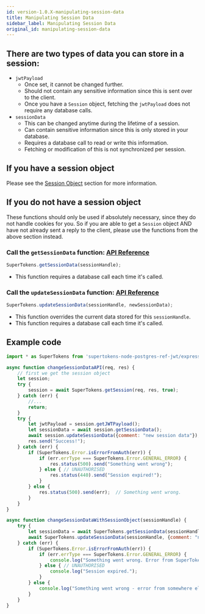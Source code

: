 ```yaml
---
id: version-1.0.X-manipulating-session-data
title: Manipulating Session Data
sidebar_label: Manipulating Session Data
original_id: manipulating-session-data
---
```


## There are two types of data you can store in a session:
- ```jwtPayload```
    - Once set, it cannot be changed further.
    - Should not contain any sensitive information since this is sent over to the client.
    - Once you have a ```Session``` object, fetching the ```jwtPayload``` does not require any database calls.
- ```sessionData```
    - This can be changed anytime during the lifetime of a session.
    - Can contain sensitive information since this is only stored in your database.
    - Requires a database call to read or write this information.
    - Fetching or modification of this is not synchronized per session.

## If you have a session object
Please see the [Session Object](session-object#call-the-getsessiondata-function-api-reference-api-reference-sessiongetsessiondata) section for more information.

## If you do not have a session object
<div class="specialNote">
These functions should only be used if absolutely necessary, since they do not handle cookies for you. So if you are able to get a <code>Session</code> object AND have not already sent a reply to the client, please use the functions from the above section instead.
</div>

### Call the ```getSessionData``` function: [API Reference](../api-reference#getsessiondatasessionhandle)
```js
SuperTokens.getSessionData(sessionHandle);
```
- This function requires a database call each time it's called.

### Call the ```updateSessionData``` function: [API Reference](../api-reference#updatesessiondatasessionhandle-data)
```js
SuperTokens.updateSessionData(sessionHandle, newSessionData);
```
- This function overrides the current data stored for this ```sessionHandle```.
- This function requires a database call each time it's called.

<div class="divider"></div>

## Example code
```js
import * as SuperTokens from 'supertokens-node-postgres-ref-jwt/express';

async function changeSessionDataAPI(req, res) {
    // first we get the session object
    let session;
    try {
        session = await SuperTokens.getSession(req, res, true);
    } catch (err) {
        //...
        return;
    }
    try {
        let jwtPayload = session.getJWTPayload();
        let sessionData = await session.getSessionData();
        await session.updateSessionData({comment: "new session data"});
        res.send("Success!");
    } catch (err) {
        if (SuperTokens.Error.isErrorFromAuth(err)) {
            if (err.errType === SuperTokens.Error.GENERAL_ERROR) {
                res.status(500).send("Something went wrong");
            } else { // UNAUTHORISED
                res.status(440).send("Session expired!");
            }
        } else {
            res.status(500).send(err);  // Something went wrong.
        }
    }
}

async function changeSessionDataWithSessionObject(sessionHandle) {
    try {
        let sessionData = await SuperTokens.getSessionData(sessionHandle);
        await SuperTokens.updateSessionData(sessionHandle, {comment: "new session data"});
    } catch (err) {
        if (SuperTokens.Error.isErrorFromAuth(err)) {
            if (err.errType === SuperTokens.Error.GENERAL_ERROR) {
                console.log("Something went wrong. Error from SuperTokens lib");
            } else { // UNAUTHORISED
                console.log("Session expired.");
            }
        } else {
            console.log("Something went wrong - error from somewhere else.");
        }
    }
}
```